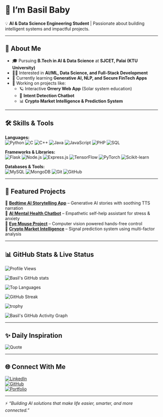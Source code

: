 

# 👋  I’m Basil Baby  

💡 **AI & Data Science Engineering Student** | Passionate about building intelligent systems and impactful projects.  

---

## 🚀 About Me  
- 🎓 Pursuing **B.Tech in AI & Data Science** at **SJCET, Palai (KTU University)**  
- 🧑‍💻 Interested in **AI/ML, Data Science, and Full-Stack Development**  
- 🌱 Currently learning **Generative AI, NLP, and Secure FinTech Apps**  
- 🔭 Working on projects like:  
  - 🪐 Interactive **Orrery Web App** (Solar system education)  
  - 🤖 **Intent Detection Chatbot**  
  - 📊 **Crypto Market Intelligence & Prediction System**  


---

## 🛠️ Skills & Tools  

**Languages:**  
![Python](https://img.shields.io/badge/Python-3776AB?style=for-the-badge&logo=python&logoColor=white)  ![C](https://img.shields.io/badge/C-00599C?style=for-the-badge&logo=c&logoColor=white)  ![C++](https://img.shields.io/badge/C++-00599C?style=for-the-badge&logo=cplusplus&logoColor=white)  ![Java](https://img.shields.io/badge/Java-007396?style=for-the-badge&logo=java&logoColor=white)  ![JavaScript](https://img.shields.io/badge/JavaScript-F7DF1E?style=for-the-badge&logo=javascript&logoColor=black) ![PHP](https://img.shields.io/badge/PHP-777BB4?style=for-the-badge&logo=php&logoColor=white)  ![SQL](https://img.shields.io/badge/SQL-336791?style=for-the-badge&logo=postgresql&logoColor=white)  

**Frameworks & Libraries:**  
![Flask](https://img.shields.io/badge/Flask-000000?style=for-the-badge&logo=flask&logoColor=white)  ![Node.js](https://img.shields.io/badge/Node.js-339933?style=for-the-badge&logo=node.js&logoColor=white)  ![Express.js](https://img.shields.io/badge/Express.js-000000?style=for-the-badge&logo=express&logoColor=white)  ![TensorFlow](https://img.shields.io/badge/TensorFlow-FF6F00?style=for-the-badge&logo=tensorflow&logoColor=white)  ![PyTorch](https://img.shields.io/badge/PyTorch-EE4C2C?style=for-the-badge&logo=pytorch&logoColor=white)  ![Scikit-learn](https://img.shields.io/badge/Scikit--learn-F7931E?style=for-the-badge&logo=scikitlearn&logoColor=white)  

**Databases & Tools:**  
![MySQL](https://img.shields.io/badge/MySQL-4479A1?style=for-the-badge&logo=mysql&logoColor=white)  ![MongoDB](https://img.shields.io/badge/MongoDB-47A248?style=for-the-badge&logo=mongodb&logoColor=white)  ![Git](https://img.shields.io/badge/Git-F05032?style=for-the-badge&logo=git&logoColor=white)  ![GitHub](https://img.shields.io/badge/GitHub-181717?style=for-the-badge&logo=github&logoColor=white)  

---

## 📂 Featured Projects  

🔹 [**Bedtime AI Storytelling App**](#) – Generative AI stories with soothing TTS narration  
🔹 [**AI Mental Health Chatbot**](#) – Empathetic self-help assistant for stress & anxiety  
🔹 [**Eye Mouse Project**](#) – Computer vision powered hands-free control  
🔹 [**Crypto Market Intelligence**](#) – Signal prediction system using multi-factor analysis  

---

## 📊 GitHub Stats & Live Status  

![Profile Views](https://komarev.com/ghpvc/?username=basilbaby&label=Profile%20views&color=0e75b6&style=flat)  

![Basil's GitHub stats](https://github-readme-stats.vercel.app/api?username=basilbaby&show_icons=true&theme=tokyonight)  

![Top Languages](https://github-readme-stats.vercel.app/api/top-langs/?username=basilbaby&layout=compact&theme=tokyonight)  

![GitHub Streak](https://github-readme-streak-stats.herokuapp.com/?user=basilbaby&theme=tokyonight)  

![trophy](https://github-profile-trophy.vercel.app/?username=basilbaby&theme=tokyonight&no-frame=true&margin-w=15)  

![Basil's GitHub Activity Graph](https://github-readme-activity-graph.vercel.app/graph?username=basilbaby&theme=tokyo-night)  

---

## ✨ Daily Inspiration  

![Quote](https://quotes-github-readme.vercel.app/api?type=horizontal&theme=tokyonight)  

---

## 🌐 Connect With Me  

[![LinkedIn](https://img.shields.io/badge/LinkedIn-0A66C2?style=for-the-badge&logo=linkedin&logoColor=white)](#)  
[![GitHub](https://img.shields.io/badge/GitHub-100000?style=for-the-badge&logo=github&logoColor=white)](https://github.com/basilbaby)  
[![Portfolio](https://img.shields.io/badge/Portfolio-4285F4?style=for-the-badge&logo=google-chrome&logoColor=white)](#)  

---

⚡ *“Building AI solutions that make life easier, smarter, and more connected.”*
